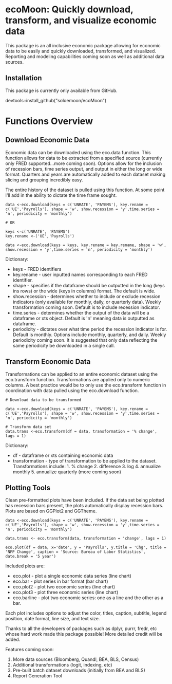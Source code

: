 # ecoMoon: Quickly download, transform, and visualize economic data
This package is an all inclusive economic package allowing for economic data to be easily and quickly downloaded, transformed, and visualized. Reporting and modeling capabilities coming soon as well as additional data sources. 

## Installation
This package is currently only available from GitHub.

devtools::install_github("soloemoon/ecoMoon")

# Functions Overview

## Download Economic Data

Economic data can be downloaded using the eco.data function. This function allows for data to be extracted from a specified source (currently only FRED supported...more coming soon). Options allow for the inclusion of recession bars, time series output, and output in either the long or wide format. Quarters and years are automatically added to each dataset making slicing and grouping incredibly easy.

The entire history of the dataset is pulled using this function. At some point I'll add in the ability to dictate the time frame sought.

```
data <-eco.download(keys = c('UNRATE', 'PAYEMS'), key.rename = c('UE','Payrolls'), shape = 'w', show.recession = 'y',time.series = 'n', periodicity = 'monthly') 

# OR

keys <-c('UNRATE', 'PAYEMS')
key.rename <-('UE','Payrolls')

data <-eco.download(keys = keys, key.rename = key.rename, shape = 'w', show.recession = 'y',time.series = 'n', periodicity = 'monthly') 
```
 Dictionary:
  * keys - FRED identifiers
  * key.rename - user inputted names corresponding to each FRED identifier. 
  * shape -  specifies if the dataframe should be outputted in the long (keys ins rows) or the wide (keys in columns) format. The      default is wide.
  * show.recession - determines whether to include or exclude recession indicators (only available for monthly, daily, or quarterly data). Weekly transformation coming soon. Default is to include recession indicator.
  * time.series - determines whether the output of the data will be a dataframe or xts object. Default is 'n' meaning data is outputted as dataframe.
  * periodicity - dictates over what time period the recession indicator is for. Default is monthly. Options include monthly, quarterly, and daily. Weekly periodicity coming soon. It is suggested that only data reflecting the same periodicity be downloaded in a single call.

## Transform Economic Data

Transformations can be applied to an entire economic dataset using the eco.transform function. Transformations are applied only to numeric columns. A best practice would be to only use the eco.transform function in coordination with data pulled using the eco.download function. 

```
# Download data to be transformed

data <-eco.download(keys = c('UNRATE', 'PAYEMS'), key.rename = c('UE','Payrolls'), shape = 'w', show.recession = 'y',time.series = 'n', periodicity = 'monthly') 

# Transform data set
data.trans <-eco.transform(df = data, transformation = '% change', lags = 1)
```
Dictionary:
 
 * df - dataframe or xts containing economic data
  * transformation - type of transformation to be applied to the dataset.
      Transformations include:
        1. % change
        2. difference
        3. log
        4. annualize monthly
        5. annualize quarterly
      (more coming soon)

## Plotting Tools

Clean pre-formatted plots have been included. If the data set being plotted has recession bars present, the plots automatically display recession bars. Plots are based on GGPlot2 and GGTheme.

```
data <-eco.download(keys = c('UNRATE', 'PAYEMS'), key.rename = c('UE','Payrolls'), shape = 'w', show.recession = 'y',time.series = 'n', periodicity = 'monthly') 

data.trans <- eco.transform(data, transformation = 'change', lags = 1)

eco.plot(df = data, x='date', y = 'Payrolls', y.title = 'Chg', title = 'NFP Change', caption = 'Source: Bureau of Labor Statistics', date.break = '5 year')
```
Included plots are:
   * eco.plot - plot a single economic data series (line chart)
   * eco.bar - plot series in bar format (bar chart)
   * eco.plot2 - plot two economic series (line chart)
   * eco.plot3 - plot three economic series (line chart)
   * eco.barline - plot two economic series: one as  a line and the other as a bar.
   
Each plot includes options to adjust the color, titles, caption, subtitle, legend position, date format, line size, and text size.


Thanks to all the developers of packages such as dplyr, purrr, fredr, etc whose hard work made this package possible! More detailed credit will be added.

Features coming soon: 
1. More data sources (Bloomberg, Quandl, BEA, BLS, Census)
2. Additional transformations (logit, indexing, etc)
3. Pre-built batch dataset downloads (initially from BEA and BLS)
4. Report Generation Tool
